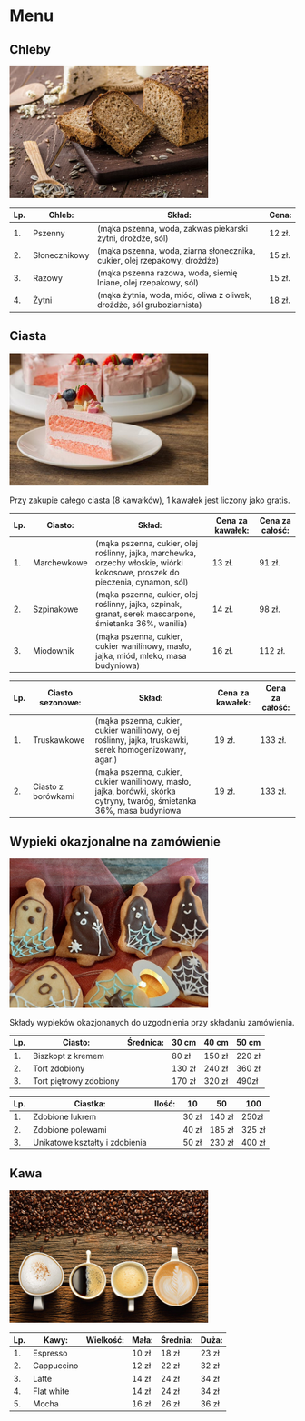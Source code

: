 # Menu

## Chleby

<img src = "img/41573629_s.jpg" width = 350>

|Lp.|Chleb:           |Skład:                                                                           |Cena: |
|---|-----------------|---------------------------------------------------------------------------------|------|
|1. |Pszenny          |(mąka pszenna, woda, zakwas piekarski żytni, drożdże, sól)                       |12 zł.|
|2. |Słonecznikowy    |(mąka pszenna, woda, ziarna słonecznika, cukier, olej rzepakowy, drożdże)        |15 zł.|
|3. |Razowy           |(mąka pszenna razowa, woda, siemię lniane, olej rzepakowy, sól)                  |15 zł.|
|4. |Żytni            |(mąka żytnia, woda, miód, oliwa z oliwek, drożdże, sól gruboziarnista)           |18 zł.|

## Ciasta

<img src = "img/z28446100Q,Ciasto-truskawkowe.jpg" width = 350>

Przy zakupie całego ciasta (8 kawałków), 1 kawałek jest liczony jako gratis.

|Lp.|Ciasto:          |Skład:                                                                                                                       |Cena za kawałek:|Cena za całość:|
|---|-----------------|-----------------------------------------------------------------------------------------------------------------------------|----------------|---------------|
|1. |Marchewkowe      |(mąka pszenna, cukier, olej roślinny, jajka, marchewka, orzechy włoskie, wiórki kokosowe, proszek do pieczenia, cynamon, sól)|13 zł.          |91 zł.         |
|2. |Szpinakowe       |(mąka pszenna, cukier, olej roślinny, jajka, szpinak, granat, serek mascarpone, śmietanka 36%, wanilia)                      |14 zł.          |98 zł.         |
|3. |Miodownik        |(mąka pszenna, cukier, cukier wanilinowy, masło, jajka, miód, mleko, masa budyniowa)                                         |16 zł.          |112 zł.        |

|Lp.|Ciasto sezonowe:  |Skład:                                                                                                                       |Cena za kawałek:|Cena za całość:|
|---|------------------|-----------------------------------------------------------------------------------------------------------------------------|----------------|---------------|
|1. |Truskawkowe       |(mąka pszenna, cukier, cukier wanilinowy, olej roślinny, jajka, truskawki, serek homogenizowany, agar.)                      |19 zł.          |133 zł.        |
|2. |Ciasto z borówkami|(mąka pszenna, cukier, cukier wanilinowy, masło, jajka, borówki, skórka cytryny, twaróg, śmietanka 36%, masa budyniowa       |19 zł.          |133 zł.        |

## Wypieki okazjonalne na zamówienie

<img src = "img/Kruche_ciastka_maslane_na_Halloween_47.jpg" width = 350>

Składy wypieków okazjonanych do uzgodnienia przy składaniu zamówienia.

|Lp.|Ciasto:               |Średnica:  |30 cm |40 cm |50 cm | 
|---|----------------------|-----------|------|------|------|
|1. |Biszkopt z kremem     |           |80 zł |150 zł|220 zł|
|2. |Tort zdobiony         |           |130 zł|240 zł|360 zł|
|3. |Tort piętrowy zdobiony|           |170 zł|320 zł| 490zł|

|Lp.|Ciastka:                       |Ilość:     |10    |50    |100   | 
|---|-------------------------------|-----------|----- |------|------|
|1. |Zdobione lukrem                |           |30 zł |140 zł|250zł |
|2. |Zdobione polewami              |           |40 zł |185 zł|325 zł|
|3. |Unikatowe kształty i zdobienia |           |50 zł |230 zł|400 zł|

## Kawa

<img src = "img/rodzaje-kawy.jpg" width = 350>

|Lp.|Kawy:            |Wielkość:|Mała:   |Średnia:|Duża:   |
|---|-----------------|---------|--------|--------|--------|
|1. |Espresso         |         |10 zł   |18 zł   |23 zł   |
|2. |Cappuccino       |         |12 zł   |22 zł   |32 zł   |
|3. |Latte            |         |14 zł   |24 zł   |34 zł   |
|4. |Flat white       |         |14 zł   |24 zł   |34 zł   |
|5. |Mocha            |         |16 zł   |26 zł   |36 zł   |
